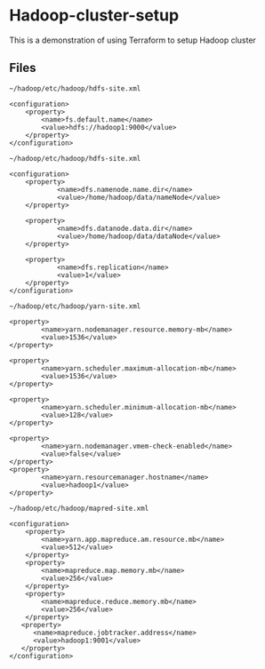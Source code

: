 # Hadoop-cluster-setup
This is a demonstration of using Terraform to setup Hadoop cluster
## Files
`~/hadoop/etc/hadoop/hdfs-site.xml`
```
<configuration>
    <property>
        <name>fs.default.name</name>
        <value>hdfs://hadoop1:9000</value>
    </property>
</configuration>
```
`~/hadoop/etc/hadoop/hdfs-site.xml`
```
<configuration>
    <property>
            <name>dfs.namenode.name.dir</name>
            <value>/home/hadoop/data/nameNode</value>
    </property>

    <property>
            <name>dfs.datanode.data.dir</name>
            <value>/home/hadoop/data/dataNode</value>
    </property>

    <property>
            <name>dfs.replication</name>
            <value>1</value>
    </property>
</configuration>
```
`~/hadoop/etc/hadoop/yarn-site.xml`
```
<property>
        <name>yarn.nodemanager.resource.memory-mb</name>
        <value>1536</value>
</property>

<property>
        <name>yarn.scheduler.maximum-allocation-mb</name>
        <value>1536</value>
</property>

<property>
        <name>yarn.scheduler.minimum-allocation-mb</name>
        <value>128</value>
</property>

<property>
        <name>yarn.nodemanager.vmem-check-enabled</name>
        <value>false</value>
</property>
<property>
        <name>yarn.resourcemanager.hostname</name>
        <value>hadoop1</value>
</property>
```
`~/hadoop/etc/hadoop/mapred-site.xml`
```
<configuration>
    <property>
        <name>yarn.app.mapreduce.am.resource.mb</name>
        <value>512</value>
    </property>
    <property>
        <name>mapreduce.map.memory.mb</name>
        <value>256</value>
    </property>
    <property>
        <name>mapreduce.reduce.memory.mb</name>
        <value>256</value>
    </property>
   <property> 
      <name>mapreduce.jobtracker.address</name> 
      <value>hadoop1:9001</value> 
   </property> 
</configuration>
```

